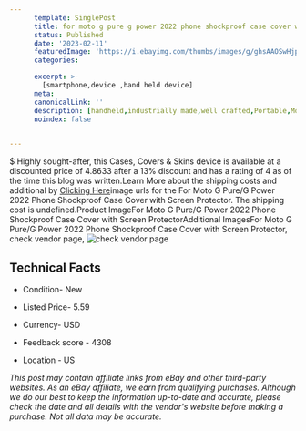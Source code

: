```yaml
---
      template: SinglePost
      title: for moto g pure g power 2022 phone shockproof case cover with screen protector
      status: Published
      date: '2023-02-11'
      featuredImage: 'https://i.ebayimg.com/thumbs/images/g/ghsAAOSwHjpirbj-/s-l225.jpg'
      categories: 

      excerpt: >-
        [smartphone,device ,hand held device]
      meta:
      canonicalLink: ''
      description: [handheld,industrially made,well crafted,Portable,Mobile,Compact,Convenient,Lightweight,Maneuverable,Man-portable,Miniature,Carriable,Hand-held,Light,Holdable,Transportable,Mobile device,Pocket-sized,On-the-go,Wireless,Cordless,Compact size,Convenient size, smartphone,device ,hand held device]
      noindex: false

        
---
```

$
    Highly sought-after, this Cases, Covers & Skins device is available at a discounted price of 4.8633 after a 13% discount and has a rating of 4 as of the time this blog was written.Learn More about the shipping costs and additional by [Clicking Here](https://www.ebay.com/itm/185469983552?hash=item2b2edf5b40%3Ag%3AghsAAOSwHjpirbj-&mkevt=1&mkcid=1&mkrid=711-53200-19255-0&campid=%253CePNCampaignId%253E&customid=%253CreferenceId%253E&toolid=10049)image urls for the For Moto G Pure/G Power 2022 Phone Shockproof Case Cover with Screen Protector. The shipping cost is undefined.Product ImageFor Moto G Pure/G Power 2022 Phone Shockproof Case Cover with Screen ProtectorAdditional ImagesFor Moto G Pure/G Power 2022 Phone Shockproof Case Cover with Screen Protector, check vendor page, ![check vendor page](https://origin-galleryplus.ebayimg.com/ws/web/185469983552_2_0_1/225x225.jpg,https://origin-galleryplus.ebayimg.com/ws/web/185469983552_3_0_1/225x225.jpg,https://origin-galleryplus.ebayimg.com/ws/web/185469983552_4_0_1/225x225.jpg,https://origin-galleryplus.ebayimg.com/ws/web/185469983552_5_0_1/225x225.jpg,https://origin-galleryplus.ebayimg.com/ws/web/185469983552_6_0_1/225x225.jpg,https://origin-galleryplus.ebayimg.com/ws/web/185469983552_7_0_1/225x225.jpg,https://origin-galleryplus.ebayimg.com/ws/web/185469983552_8_0_1/225x225.jpg,https://origin-galleryplus.ebayimg.com/ws/web/185469983552_9_0_1/225x225.jpg,https://origin-galleryplus.ebayimg.com/ws/web/185469983552_10_0_1/225x225.jpg,https://origin-galleryplus.ebayimg.com/ws/web/185469983552_11_0_1/225x225.jpg,https://origin-galleryplus.ebayimg.com/ws/web/185469983552_12_0_1/225x225.jpg)
    
    

 ## Technical Facts 



     
      

 - Condition- New 


      

 - Listed Price- 5.59 


      

 - Currency- USD 


      

 - Feedback score - 4308 


      

 - Location - US 


      
      

 *_This post may contain affiliate links from eBay and other third-party websites. As an eBay affiliate, we earn from qualifying purchases. Although we do our best to keep the information up-to-date and accurate, please check the date and all details with the vendor's website before making a purchase. Not all data may be accurate._*



    
    
    
    
    